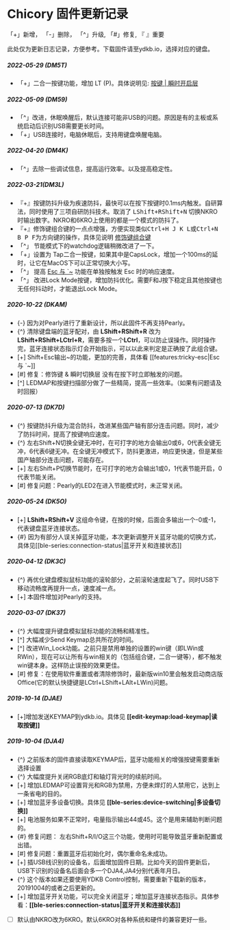 # Chicory 固件更新记录

「+」新增， 「-」删除， 「^」升级,  「#」修复,  『 』重要

此处仅为更新日志记录，方便参考。下载固件请至ydkb.io，选择对应的键盘。


##### 2022-05-29 (DM5T) 
- 「+」二合一按键功能，增加 LT (P)。具体说明见: [按键 | 瞬时开启层](/edit-keymap/layer-tap-key.md)

##### 2022-05-09 (DM59) 
- 「^」改进，休眠唤醒后，默认连接可能非USB的问题。原因是有的主板或系统启动后识别USB需要更长时间。
- 「+」USB连接时，电脑休眠后，支持用键盘唤醒电脑。

##### 2022-04-20 (DM4K)
-   「^」去除一些调试信息，提高运行效率。以及提高稳定性。

##### 2022-03-21(DM3L) 
- 『+』按键防抖升级为疾速防抖，最快可以在按下按键时0.1ms内触发。自研算法，同时使用了三项自研防抖技术。取消了 <kbd>LShift+RShift+N</kbd> 切换NKRO时输出数字。NKRO和6KRO上使用的都是一个模式的防抖了。
- 『+』修饰键组合键的一点点增强，方便实现类似<kbd>Ctrl+H J K L</kbd>或<kbd>Ctrl+N B P F</kbd>为方向键的操作，具体见说明 [修饰键组合键](edit-keymap/mods-key.md)
- 「^」 节能模式下的watchdog逻辑稍微改进了一下。
- 「+」设置为 Tap二合一按键，如果其中是CapsLock，增加一个100ms的延时，让它在MacOS下可以正常切换大小写。
- 「^」 提高 [Esc 与 \`\~](/features/tricky-esc) 功能在单独按触发 Esc 时的响应速度。
- 「^」 改进Lock Mode按键，增加防抖优化。需要F和J按下稳定且其他按键也无任何抖动时，才能退出Lock Mode。

##### 2020-10-22 (DKAM)
  - {-} 因为对Pearly进行了重新设计，所以此固件不再支持Pearly。
  - {^} 清除键盘端的蓝牙配对，由 **LShift+RShift+R** 改为 **LShift+RShift+LCtrl+R**，需要多按一个**LCtrl**，可以防止误操作。同时操作完，蓝牙连接状态指示灯会开始指示，可以以此来判定是正确按了此组合键。
  - [+] Shift+Esc输出\~的功能，更加的完善，具体看 [[features:tricky-esc|Esc 与 \`\~]]
  - [#] 修复：修饰键 & 瞬时切换层 没有在按下时立即触发的问题。
  - [^] LEDMAP和按键扫描部分做了一些精简，提高一些效率。（如果有问题请及时回报）

##### 2020-07-13 (DK7D)
  - {^} 按键防抖升级为混合防抖，改进某些国产轴有部分连击问题。同时，减少了防抖时间，提高了按键响应速度。
  - {^} 左右Shift+N切换全键无冲时，在可打字的地方会输出0或6，0代表全键无冲，6代表6键无冲。在全键无冲模式下，防抖更激进，响应更快速，但是某些国产轴部分连击问题，可能存在。
  - [+] 左右Shift+P切换节能时，在可打字的地方会输出1或0，1代表节能开启，0代表节能关闭。
  - [#] 修复问题：Pearly的LED2在进入节能模式时，未正常关闭。

##### 2020-05-24 (DK5O)
  - [+] **LShift+RShift+V** 这组命令键，在按的时候，后面会多输出一个-0或-1，代表键盘蓝牙连接状态。
  - {#} 因为有部分人误关掉蓝牙功能，本次更新调整开关蓝牙功能的切换方式，具体见[[ble-series:connection-status|蓝牙开关和连接状态]]

##### 2020-04-12 (DK3C)
  - {^} 再优化键盘模拟鼠标功能的滚轮部分，之前滚轮速度起飞了。同时USB下移动流畅度再提升一点，速度减一点。
  - [+] 本固件增加对Pearly的支持。

##### 2020-03-07 (DK37)
  - {^} 大幅度提升键盘模拟鼠标功能的流畅和精准性。
  - [^] 大幅减少Send Keymap总共所花的时间。
  - [^] 改进Win_Lock功能。之前只是禁用单独的设置的win键（即LWin或RWin），现在可以让所有与win相关的（包括组合键，二合一键等），都不触发win键本身。这样防止误按的效果更佳。
  - [#] 修复：在使用软件重置或者清除修饰时，最新版win10里会触发启动商店版Office(它的默认快捷键是LCtrl+LShift+LAlt+LWin)问题。

##### 2019-10-14 (DJAE)
  - [+]增加发送KEYMAP到ydkb.io。具体见 __[[edit-keymap:load-keymap|读取按键]]__

##### 2019-10-04 (DJA4)
  - {^} 之前版本的固件直接读取KEYMAP后，蓝牙功能相关的增强按键需要重新选择设置
  - {^} 大幅度提升关闭RGB底灯和轴灯背光时的续航时间。
  - [+] 增加LEDMAP可设置背光和RGB为禁用，方便未焊灯的人禁用它，达到上一条省电的目的。
  - [+] 增加蓝牙多设备切换。具体见 __[[ble-series:device-switching|多设备切换]]__
  - [+] 电池服务如果不正常时，电量指示输出44或45。这个是用来辅助判断问题的。
  - {#} 修复问题： 左右Shift+R/I/O这三个功能，使用时可能导致蓝牙重新配置或出错。
  - [#] 修复问题：重置蓝牙后初始化时，偶尔重命名未成功。
  - [+] 插USB线识别的设备名，后面增加固件日期。比如今天的固件更新后，USB下识别的设备名后面会多一个DJA4,JA4分别代表年月日。
  - {^} 这个版本如果还要使用YDKB Control控制，需要重新下载新的版本，20191004的或者之后更新的。
  - [+] 增加蓝牙开关功能，可以完全关闭蓝牙；增加蓝牙连接状态指示。具体参看：__[[ble-series:connection-status|蓝牙开关和连接状态]]__
  - [ ] 默认由NKRO改为6KRO。默认6KRO对各种系统和硬件的兼容更好一些。



